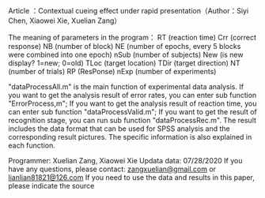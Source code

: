 Article ：Contextual cueing effect under rapid presentation（Author：Siyi Chen, Xiaowei Xie, Xuelian Zang）

The meaning of parameters in the program：
RT   (reaction time)
Crr  (correct response) 
NB   (number of block)
NE   (number of epochs, every 5 blocks were combined into one epoch)
nSub (number of subjects)
New  (is new display? 1=new; 0=old)
TLoc (target location)
TDir (target direction)
NT   (number of trials)
RP   (ResPonse)
nExp (number of experiments)

"dataProcessAll.m" is the main function of experimental data analysis. 
If you want to get the analysis result of error rates, you can enter sub function "ErrorProcess,m"; 
If you want to get the analysis result of reaction time, you can enter sub function "dataProcessValid.m"; 
If you want to get the result of recognition stage, you can run sub function "dataProcessRec.m".
The result includes the data format that can be used for SPSS analysis and the corresponding result pictures. The specific information is also explained in each function.

Programmer: Xuelian Zang, Xiaowei Xie
Updata data: 07/28/2020
If you have any questions, please contact: zangxuelian@gmail.com or lianlian81821@126.com
If you need to use the data and results in this paper, please indicate the source
